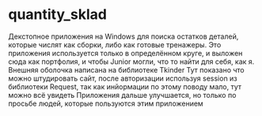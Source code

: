 # quantity_sklad

Декстопное приложения на Windows для поиска остатков деталей, которые числят как сборки, либо как готовые тренажеры.
Это приложения используется только в определённом круге, и выложен сюда как портфолия, и чтобы Junior могли, что то найти для себя, как я.
Внешняя оболочка написана на библиотеке Tkinder
Тут показано что можно штудировать сайт, после авторизации используя session из библиотеки Request, так как инйормации по этому поводу мало, тут можно всё увидеть
Приложения дальше улучшается, но только по просьбе людей, которые пользуются этим приложением
